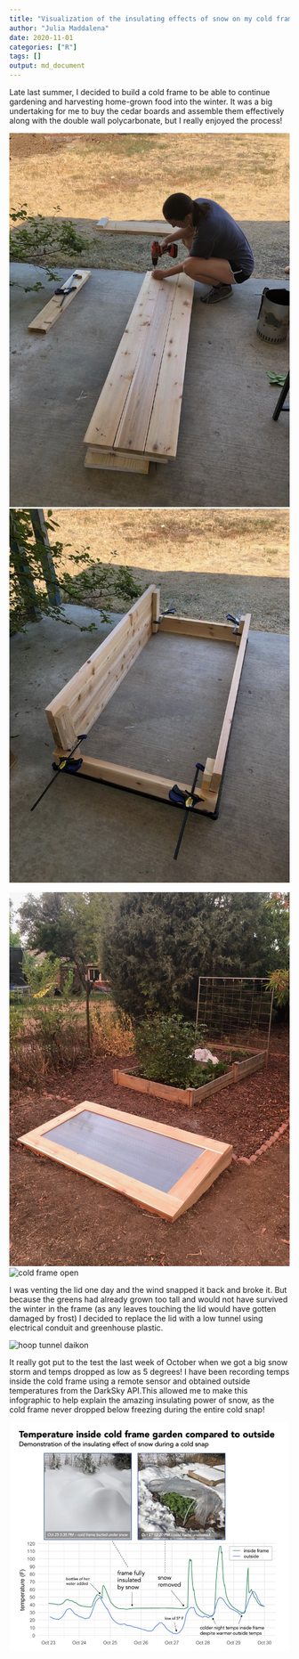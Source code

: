 ```yaml
---
title: "Visualization of the insulating effects of snow on my cold frame garden"
author: "Julia Maddalena"
date: 2020-11-01
categories: ["R"]
tags: []
output: md_document
---
```


Late last summer, I decided to build a cold frame to be able to continue gardening and harvesting home-grown food into the winter. It was a big undertaking for me to buy the cedar boards and assemble them effectively along with the double wall polycarbonate, but I really enjoyed the process!

![cold frame construction #1](/images/cold_frame_construction_1.jpeg)
![cold frame construction #2](/images/cold_frame_construction_2.jpeg)

![cold frame closed](/images/cold_frame_closed.jpeg)
![cold frame open](/images/cold_frame_open.jpeg)

I was venting the lid one day and the wind snapped it back and broke it. But because the greens had already grown too tall and would not have survived the winter in the frame (as any leaves touching the lid would have gotten damaged by frost) I decided to replace the lid with a low tunnel using electrical conduit and greenhouse plastic. 

![hoop tunnel daikon](/images/cold_frame_daikon.jpeg)

It really got put to the test the last week of October when we got a big snow storm and temps dropped as low as 5 degrees! I have been recording temps inside the cold frame using a remote sensor and obtained outside temperatures from the DarkSky API.This allowed me to make this infographic to help explain the amazing insulating power of snow, as the cold frame never dropped below freezing during the entire cold snap!

![infographic](/images/cold_frame_infographic.jpeg) 


